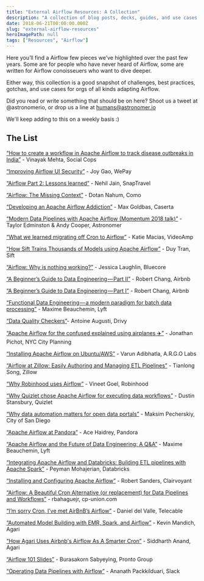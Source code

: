 ```yaml
---
title: "External Airflow Resources: A Collection"
description: "A collection of blog posts, decks, guides, and use cases written by and for the Airflow community."
date: 2018-06-21T00:00:00.000Z
slug: "external-airflow-resources"
heroImagePath: null
tags: ["Resources", "Airflow"]
---
```


Here you’ll find a Airflow few pieces we’ve highlighted over the past few years. Some are for people who have never heard of Airflow, some are written for Airflow conoisseuers who want to dive deeper. 

Either way, this collection is a good snapshot of challenges, best practices, gotchas, and use cases for orgs of all kinds adapting Airflow. 

Did you read or write something that should be on here? Shoot us a tweet at @astronomerio, or drop us a line at humans@astronomer.io

We'll keep adding to this on a weekly basis :) 

## The List

[“How to create a workflow in Apache Airflow to track disease outbreaks in India”][0] - Vinayak Mehta, Social Cops

[“Improving Airflow UI Security”][1] - Joy Gao, WePay

[“Airflow Part 2: Lessons learned”][2]  - Nehil Jain, SnapTravel

[“Airflow: The Missing Context”][3] - Dotan Nahum, Como

[“Developing an Apache Airflow Addiction”][4] - Max Goldbas, Caserta

[“Modern Data Pipelines with Apache Airflow (Momentum 2018 talk)”][5] - Taylor Edminston & Andy Cooper, Astronomer 

[“What we learned migrating off Cron to Airflow”][6] - Katie Macias, VideoAmp

[“How Sift Trains Thousands of Models using Apache Airflow”][7] - Duy Tran, Sift 

[“Airflow: Why is nothing working?”][8] - Jessica Laughlin, Bluecore

[“A Beginner’s Guide to Data Engineering — Part II”][9] - Robert Chang, Airbnb 

[“A Beginner’s Guide to Data Engineering — Part I”][10] - Robert Chang, Airbnb

[“Functional Data Engineering — a modern paradigm for batch data processing”][11] - Maxime Beauchemin, Lyft

[“Data Quality Checkers”][12]- Antoine Augusti, Drivy

[“Apache Airflow for the confused explained using airplanes ✈️”][13] - Jonathan Pichot, NYC City Planning

[“Installing Apache Airflow on Ubuntu/AWS”][14] - Varun Adibhatla, A.R.G.O Labs

[“Airflow at Zillow: Easily Authoring and Managing ETL Pipelines”][15] - Tianlong Song, Zillow

[“Why Robinhood uses Airflow”][16] - Vineet Goel, Robinhood

[“Why Quizlet chose Apache Airflow for executing data workflows”][17] - Dustin Stansbury, Quizlet 

[“Why data automation matters for open data portals”][18] - Maksim Pecherskiy, City of San Diego 

[“Apache Airflow at Pandora”][19] - Ace Haidrey, Pandora

[“Apache Airflow and the Future of Data Engineering: A Q&A”][20] - Maxime Beauchemin, Lyft

[“Integrating Apache Airflow and Databricks: Building ETL pipelines with Apache Spark”][21] - Peyman Mohajerian, Databricks

[“Installing and Configuring Apache Airflow”][22] - Robert Sanders, Clairvoyant

[“Airflow: A Beautiful Cron Alternative (or replacement) for Data Pipelines and Workflows”][23] - rbahaguejr, cp-union.com 

[“I’m sorry Cron, I’ve met AirBnB’s Airflow”][24] - Daniel del Valle, Telecable

[“Automated Model Building with EMR, Spark, and Airflow”][25] - Kevin Mandich, Agari

[“How Agari Uses Airbnb's Airflow As A Smarter Cron”][26] - Siddharth Anand, Agari

[“Airflow 101 Slides”][27] - Burasakorn Sabyeying, Pronto Group

[“Operating Data Pipelines with Airflow”][28] - Ananath Packkilduari, Slack



[0]: https://blog.socialcops.com/engineering/apache-airflow-disease-outbreaks-india/ "How to create a workflow in Apache Airflow to track disease outbreaks in India"
[1]: https://wecode.wepay.com/posts/improving-airflow-ui-security "Improving Airflow UI Security"
[2]: https://medium.com/snaptravel/airflow-part-2-lessons-learned-793fa3c0841e "Airflow Part 2: Lessons learned"
[3]: https://hackernoon.com/airflow-the-missing-context-1a04b3a9475c "Airflow: The Missing Context"
[4]: https://caserta.com/data-blog/developing-apache-airflow-addiction/ "Developing an Apache Airflow Addiction"
[5]: http://blog.tedmiston.com/momentum-2018-airflow-talk/ "Modern Data Pipelines with Apache Airflow (Momentum 2018 talk)"
[6]: https://medium.com/videoamp/what-we-learned-migrating-off-cron-to-airflow-b391841a0da4 "What we learned migrating off Cron to Airflow"
[7]: https://engineering.siftscience.com/sift-trains-thousands-models-using-apache-airflow/ "How Sift Trains Thousands of Models using Apache Airflow"
[8]: https://medium.com/bluecore-engineering/airflow-why-is-nothing-working-f705eb6b7b04?source=user_profile---------2------------------- "Airflow: Why is nothing working?"
[9]: https://towardsdatascience.com/a-beginners-guide-to-data-engineering-part-ii-47c4e7cbda71 "A Beginner’s Guide to Data Engineering — Part II"
[10]: https://medium.com/@rchang/a-beginners-guide-to-data-engineering-part-i-4227c5c457d7 "A Beginner’s Guide to Data Engineering — Part I"
[11]: https://medium.com/@maximebeauchemin/functional-data-engineering-a-modern-paradigm-for-batch-data-processing-2327ec32c42a "Functional Data Engineering — a modern paradigm for batch data processing"
[12]: https://drivy.engineering/data-quality/ "Data Quality Checkers"
[13]: https://blog.capitalplanning.nyc/apache-airflow-for-the-confused-b588935669df?gi=5475d851b32b "Apache Airflow for the confused explained using airplanes"
[14]: https://medium.com/a-r-g-o/installing-apache-airflow-on-ubuntu-aws-6ebac15db211 "Installing Apache Airflow on Ubuntu/AWS"
[15]: https://www.zillow.com/data-science/airflow-at-zillow/ "Airflow at Zillow: Easily Authoring and Managing ETL Pipelines"
[16]: https://robinhood.engineering/why-robinhood-uses-airflow-aed13a9a90c8 "Why Robinhood uses Airflow"
[17]: https://towardsdatascience.com/why-quizlet-chose-apache-airflow-for-executing-data-workflows-3f97d40e9571 "Why Quizlet chose Apache Airflow for executing data workflows"
[18]: http://www.quandary.io/why-data-automation-matters-data-portals/ "Why data automation matters for open data portals"
[19]: https://engineering.pandora.com/apache-airflow-at-pandora-1d7a844d68ee "Apache Airflow at Pandora"
[20]: https://medium.com/the-astronomer-journey/airflow-and-the-future-of-data-engineering-a-q-a-266f68d956a9 "Apache Airflow and the Future of Data Engineering: A Q&A"
[21]: https://databricks.com/blog/2016/12/08/integrating-apache-airflow-databricks-building-etl-pipelines-apache-spark.html "Integrating Apache Airflow and Databricks: Building ETL pipelines with Apache Spark"
[22]: http://site.clairvoyantsoft.com/installing-and-configuring-apache-airflow/ "Installing and Configuring Apache Airflow"
[23]: https://medium.com/@rbahaguejr/airflow-a-beautiful-cron-alternative-or-replacement-for-data-pipelines-b6fb6d0cddef "Airflow: A Beautiful Cron Alternative (or replacement) for Data Pipelines and Workflows"
[24]: https://danidelvalle.me/2016/09/12/im-sorry-cron-ive-met-airbnbs-airflow/ "I’m sorry Cron, I’ve met AirBnB’s Airflow"
[25]: https://www.agari.com/automated-model-building-emr-spark-airflow/ "Automated Model Building with EMR, Spark, and Airflow"
[26]: http://highscalability.com/blog/2015/9/3/how-agari-uses-airbnbs-airflow-as-a-smarter-cron.html "How Agari Uses Airbnb's Airflow As A Smarter Cron"
[27]: https://www.slideshare.net/mesodiar/intro-to-airflow-good-bye-cron-welcome-scheduled-workflow-management "Airflow 101 Slides"
[28]: https://speakerdeck.com/vananth22/operating-data-pipeline-with-airflow-at-slack?slide=1 "Operating Data Pipelines with Airflow"
